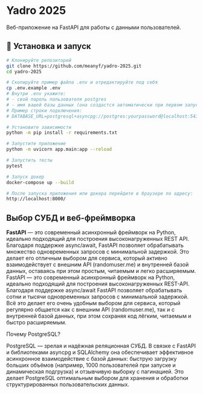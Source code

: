 # Yadro 2025

Веб-приложение на FastAPI для работы с данными пользователей.

## 🔧 Установка и запуск

```bash
# Клонируйте репозиторий
git clone https://github.com/meanyf/yadro-2025.git
cd yadro-2025

# Скопируйте пример файла .env и отредактируйте под себя
cp .env.example .env
# Внутри .env укажите:
# - свой пароль пользователя postgres
# - имя вашей базы данных (она создастся автоматически при первом запуске)
# Пример строки подключения:
# DATABASE_URL=postgresql+asyncpg://postgres:yourpassword@localhost:5432/yourdbname

# Установите зависимости
python -m pip install -r requirements.txt

# Запустите приложение
python -m uvicorn app.main:app --reload

# Запустить тесты
pytest

# Запуск докер
docker-compose up --build

# После запуска приложения или докера перейдите в браузере по адресу:
http://localhost:8000/
```
## Выбор СУБД и веб-фреймворка
**FastAPI** — это современный асинхронный фреймворк на Python, идеально подходящий для построения высоконагруженных REST API. 
Благодаря поддержке async/await, FastAPI позволяет обрабатывать множество одновременных запросов с минимальной задержкой. 
Это делает его отличным выбором для сервиса, который активно взаимодействует с внешним API (randomuser.me) и внутренней базой данных, 
оставаясь при этом простым, читаемым и легко расширяемым.
FastAPI — это современный асинхронный фреймворк на Python, идеально подходящий для построения высоконагруженных REST-API. Благодаря поддержке async/await FastAPI позволяет обрабатывать сотни и тысячи одновременных запросов с минимальной задержкой. Всё это делает его очень удобным выбором для сервиса, который регулярно общается как с внешним API (randomuser.me), так и с внутренней базой данных, при этом сохраняя код лёгким, читаемым и быстро расширяемым.

Почему PostgreSQL?

PostgreSQL — зрелая и надёжная реляционная СУБД. В связке с FastAPI и библиотеками asyncpg и SQLAlchemy она обеспечивает эффективное асинхронное взаимодействие с базой данных: быструю загрузку больших объёмов (например, 1000 пользователей при запуске и динамическая подгрузка) и отзывчивую выборку с пагинацией. Это делает PostgreSQL оптимальным выбором для хранения и обработки структурированных пользовательских данных.

